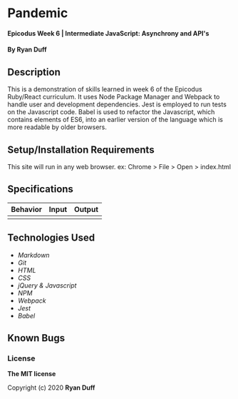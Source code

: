 # Pandemic

#### Epicodus Week 6 | Intermediate JavaScript: Asynchrony and API's

#### By Ryan Duff

## Description
This is a demonstration of skills learned in week 6 of the Epicodus Ruby/React curriculum. It uses Node Package Manager and Webpack to handle user and development dependencies. Jest is employed to run tests on the Javascript code. Babel is used to refactor the Javascript, which contains elements of ES6, into an earlier version of the language which is more readable by older browsers. 

## Setup/Installation Requirements

This site will run in any web browser. ex: Chrome > File > Open > index.html

## Specifications

| Behavior       | Input         | Output  |
| ------------- |:-------------:| -----:|
||||

## Technologies Used

* _Markdown_
* _Git_
* _HTML_
* _CSS_
* _jQuery & Javascript_
* _NPM_
* _Webpack_
* _Jest_
* _Babel_

## Known Bugs



### License

**The MIT license**

Copyright (c) 2020 **Ryan Duff**

